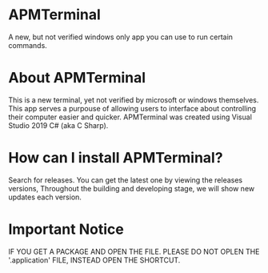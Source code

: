 # APMTerminal
A new, but not verified windows only app you can use to run certain commands. 


# About APMTerminal
This is a new terminal, yet not verified by microsoft or windows themselves. This app serves a purpouse of allowing users to interface about controlling their computer easier and quicker.
APMTerminal was created using Visual Studio 2019 C# (aka C Sharp).

# How can I install APMTerminal?
Search for releases. You can get the latest one by viewing the releases versions, Throughout the building and developing stage, we will show new updates each version.

# Important Notice
IF YOU GET A PACKAGE AND OPEN THE FILE. PLEASE DO NOT OPLEN THE '.application' FILE, INSTEAD OPEN THE SHORTCUT.
